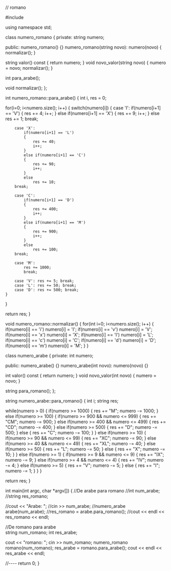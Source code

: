 // romano


#include <iostream>

using namespace std;

class numero_romano
{
private:
string numero;

public:
numero_romano() {}
numero_romano(string novo): numero(novo) { normalizar(); }

string valor() const { return numero; }
void novo_valor(string novo) { numero = novo; normalizar(); }

int para_arabe();

void normalizar();
};

int numero_romano::para_arabe()
{
int i, res = 0;

for(i=0; i<numero.size(); i++)
{
	switch(numero[i])
	{
		case 'I':
			if(numero[i+1] == 'V')
			{
				res += 4;
				i++;
			}
			else if(numero[i+1] == 'X')
			{
				res += 9;
				i++;
			}
			else
				res += 1;
		break;

		case 'X':
			if(numero[i+1] == 'L')
			{
				res += 40;
				i++;
			}
			else if(numero[i+1] == 'C')
			{
				res += 90;
				i++;
			}
			else
				res += 10;
		break;

		case 'C':
			if(numero[i+1] == 'D')
			{
				res += 400;
				i++;
			}
			else if(numero[i+1] == 'M')
			{
				res += 900;
				i++;
			}
			else
				res += 100;
		break;

		case 'M':
			res += 1000;
			break;

		case 'V': res += 5; break;
		case 'L': res += 50; break;
		case 'D': res += 500; break;
	}
}

return res;
}

void numero_romano::normalizar()
{
for(int i=0; i<numero.size(); i++)
{
	if(numero[i] == 'i') numero[i] = 'I';
	if(numero[i] == 'v') numero[i] = 'V';
	if(numero[i] == 'x') numero[i] = 'X';
	if(numero[i] == 'l') numero[i] = 'L';
	if(numero[i] == 'c') numero[i] = 'C';
	if(numero[i] == 'd') numero[i] = 'D';
	if(numero[i] == 'm') numero[i] = 'M';
}
}

class numero_arabe
{
private:
int numero;

public:
numero_arabe() {}
numero_arabe(int novo): numero(novo) {}

int valor() const { return numero; }
void novo_valor(int novo) { numero = novo; }	

string para_romano();
};

string numero_arabe::para_romano()
{
int i;
string res;

while(numero > 0)
{
	if(numero >= 1000)
	{
		res += "M";
		numero -= 1000;
	}
	else if(numero >= 100)
	{
		if(numero >= 900 && numero <= 999)
		{
			res += "CM";
			numero -= 900;
		}
		else if(numero >= 400 && numero <= 499)
		{
			res += "CD";
			numero -= 400;
		}
		else if(numero >= 500)
		{
			res += "D";
			numero -= 500;
		}
		else
		{
			res += "C";
			numero -= 100;
		}
	}
	else if(numero >= 10)
	{
		if(numero >= 90 && numero <= 99)
		{
			res += "XC";
			numero -= 90;
		}
		else if(numero >= 40 && numero <= 49)
		{
			res += "XL";
			numero -= 40;
		}
		else if(numero >= 50)
		{
			res += "L";
			numero -= 50;
		}
		else
		{
			res += "X";
			numero -= 10;
		}
	}
	else if(numero >= 1)
	{
		if(numero >= 9 && numero <= 9)
		{
			res += "IX";
			numero -= 9;
		}
		else if(numero >= 4 && numero <= 4)
		{
			res += "IV";
			numero -= 4;
		}
		else if(numero >= 5)
		{
			res += "V";
			numero -= 5;
		}
		else
		{
			res += "I";
			numero -= 1;
		}
	}
}

return res;
}

int main(int argc, char *argv[])
{
//De arabe para romano
//int num_arabe;
//string res_romano;

//cout << "Arabe: ";
//cin >> num_arabe;
//numero_arabe arabe(num_arabe);
//res_romano = arabe.para_romano();
//cout << endl << res_romano << endl;

//De romano para arabe	
string num_romano;
int res_arabe;

cout << "romano: ";
cin >> num_romano;
numero_romano romano(num_romano);
res_arabe = romano.para_arabe();
cout << endl << res_arabe << endl;

//----
return 0;
}
